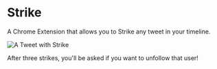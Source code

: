 Strike
=============

A Chrome Extension that allows you to Strike any tweet in your timeline.

![A Tweet with Strike](Strike/raw/master/with-strike.png)

After three strikes, you'll be asked if you want to unfollow that user!
